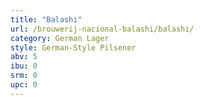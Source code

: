 ```yaml
---
title: "Balashi"
url: /brouwerij-nacional-balashi/balashi/
category: German Lager
style: German-Style Pilsener
abv: 5
ibu: 0
srm: 0
upc: 0
---
```



